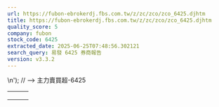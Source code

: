 ```yaml
---
url: https://fubon-ebrokerdj.fbs.com.tw/z/zc/zco/zco_6425.djhtm
title: https://fubon-ebrokerdj.fbs.com.tw/z/zc/zco/zco_6425.djhtm
quality_score: 5
company: fubon
stock_code: 6425
extracted_date: 2025-06-25T07:48:56.302121
search_query: 易發 6425 券商報告
version: v3.3.2
---
```


\n');
// -->
主力賣買超-6425


|  |  |  |
| --- | --- | --- |
|  | | |
|  | |  |  |  |  |  |  |  |  |  |  |  |  |  |  |  |  |  |  |  |  |  |  |  |  |  |  |  |  |  |  |  |  |  |  |  |  |  |  |  |  |  |  |  |  |  |  |  |  |  |  |  |  |  |  |  |  |  |  |  |  |  |  |  |  |  |  |  |  |  |  |  |  |  |  |  |  |  |  |  |  |  |  |  |  |  |  |  |  |  |  |  |  |  |  |  |  |  |  |  |  |  |  |  |  |  |  |  |  |  |  |  |  |  |  |  |  |  |  |  |  |  |  |  |  |  |  |  |  |  |  |  |  |  |  |  |  |  |  |  |  |  |  |  |  |  |  |  |  |  |  |  |  |  |  |  |  |  |  |  |  |  |  |  |  |  |  |  |  |  |  |  |  |  |  |  |  |  |  |  |  |  |  |  |  |  |  |  |  |  |  |  |  |  |  |  |  |  |  |  |  |  |  |  |  |  |  |  |  |  |  |  |  |  |  |  |  |  |  |  |  |  |  |  |  |  |  |  |  |  |  |  |  |  |  |  |  |  |  |  |  |  |  |  | | --- | --- | --- | --- | --- | --- | --- | --- | --- | --- | --- | --- | --- | --- | --- | --- | --- | --- | --- | --- | --- | --- | --- | --- | --- | --- | --- | --- | --- | --- | --- | --- | --- | --- | --- | --- | --- | --- | --- | --- | --- | --- | --- | --- | --- | --- | --- | --- | --- | --- | --- | --- | --- | --- | --- | --- | --- | --- | --- | --- | --- | --- | --- | --- | --- | --- | --- | --- | --- | --- | --- | --- | --- | --- | --- | --- | --- | --- | --- | --- | --- | --- | --- | --- | --- | --- | --- | --- | --- | --- | --- | --- | --- | --- | --- | --- | --- | --- | --- | --- | --- | --- | --- | --- | --- | --- | --- | --- | --- | --- | --- | --- | --- | --- | --- | --- | --- | --- | --- | --- | --- | --- | --- | --- | --- | --- | --- | --- | --- | --- | --- | --- | --- | --- | --- | --- | --- | --- | --- | --- | --- | --- | --- | --- | --- | --- | --- | --- | --- | --- | --- | --- | --- | --- | --- | --- | --- | --- | --- | --- | --- | --- | --- | --- | --- | --- | --- | --- | --- | --- | --- | --- | --- | --- | --- | --- | --- | --- | --- | --- | --- | --- | --- | --- | --- | --- | --- | --- | --- | --- | --- | --- | --- | --- | --- | --- | --- | --- | --- | --- | --- | --- | --- | --- | --- | --- | --- | --- | --- | --- | --- | --- | --- | --- | --- | --- | --- | --- | --- | --- | --- | --- | --- | --- | --- | --- | --- | --- | --- | --- | --- | --- | --- | --- | --- | --- | --- | --- | --- | --- | --- | --- | --- | | |  |  |  |  |  |  |  |  |  |  | | --- | --- | --- | --- | --- | --- | --- | --- | --- | --- | | 易發(6425)易發一(64251) 主力進出比較圖 | | | | | | | | | | | |  | | --- | | 總表 單一 | |  | | | | | | | | | | | | 易發(6425) 券商分點-進出明細 單位：張　最後更新日：2025/06/24 | | | | | | | | | | | 請選擇 近一日 近五日 近十日 近20日 近40日 近60日 近120日 近240日 　自設區間： 從　  年  月  日 ∼  年  月  日 | | | | | | | | | | | 買超 | | | | | 賣超 | | | | | | 買超券商 | 買進 | 賣出 | 買超 | 佔成交比重 | 賣超券商 | 買進 | 賣出 | 賣超 | 佔成交比重 | | [凱基-台北](/z/zc/zco/zco0/zco0.djhtm?a=6425&b=9268&BHID=9200) | 130 | 31 | 99 | 15.71% | [台新-新營](/z/zc/zco/zco0/zco0.djhtm?a=6425&b=0038003100350059&BHID=8150) | 0 | 37 | 37 | 5.87% | | [統一-城中](/z/zc/zco/zco0/zco0.djhtm?a=6425&b=5854&BHID=5850) | 45 | 1 | 44 | 6.98% | [宏遠-桃園](/z/zc/zco/zco0/zco0.djhtm?a=6425&b=1262&BHID=1260) | 0 | 35 | 35 | 5.56% | | [新加坡商瑞銀](/z/zc/zco/zco0/zco0.djhtm?a=6425&b=1650&BHID=1650) | 41 | 2 | 39 | 6.19% | [玉山-南京東路](/z/zc/zco/zco0/zco0.djhtm?a=6425&b=0038003800340043&BHID=8840) | 0 | 23 | 23 | 3.65% | | [摩根大通](/z/zc/zco/zco0/zco0.djhtm?a=6425&b=8440&BHID=8440) | 33 | 1 | 32 | 5.08% | [國泰-台中](/z/zc/zco/zco0/zco0.djhtm?a=6425&b=8882&BHID=8880) | 1 | 22 | 21 | 3.33% | | [美商高盛](/z/zc/zco/zco0/zco0.djhtm?a=6425&b=1480&BHID=1480) | 37 | 6 | 31 | 4.92% | [元大-淡水](/z/zc/zco/zco0/zco0.djhtm?a=6425&b=9899&BHID=9800) | 0 | 16 | 16 | 2.54% | | [元富](/z/zc/zco/zco0/zco0.djhtm?a=6425&b=5920&BHID=5920) | 27 | 0 | 27 | 4.29% | [康和-板橋](/z/zc/zco/zco0/zco0.djhtm?a=6425&b=0038003400350044&BHID=8450) | 7 | 20 | 13 | 2.06% | | [群益金鼎-三重](/z/zc/zco/zco0/zco0.djhtm?a=6425&b=0039003100330067&BHID=9100) | 21 | 0 | 21 | 3.33% | [兆豐-寶成](/z/zc/zco/zco0/zco0.djhtm?a=6425&b=0037003000300072&BHID=7000) | 0 | 13 | 13 | 2.06% | | [港商野村](/z/zc/zco/zco0/zco0.djhtm?a=6425&b=1560&BHID=1560) | 19 | 0 | 19 | 3.02% | [玉山-新竹](/z/zc/zco/zco0/zco0.djhtm?a=6425&b=0038003800340048&BHID=8840) | 3 | 16 | 13 | 2.06% | | [兆豐-松德](/z/zc/zco/zco0/zco0.djhtm?a=6425&b=0037003000300069&BHID=7000) | 15 | 0 | 15 | 2.38% | [合庫-三重](/z/zc/zco/zco0/zco0.djhtm?a=6425&b=0031003000320047&BHID=1020) | 0 | 10 | 10 | 1.59% | | [富邦-陽明](/z/zc/zco/zco0/zco0.djhtm?a=6425&b=9604&BHID=9600) | 15 | 0 | 15 | 2.38% | [美好-中壢](/z/zc/zco/zco0/zco0.djhtm?a=6425&b=5266&BHID=5260) | 0 | 10 | 10 | 1.59% | | [國票-長城](/z/zc/zco/zco0/zco0.djhtm?a=6425&b=0037003700390075&BHID=7790) | 12 | 0 | 12 | 1.9% | [第一金-彰化](/z/zc/zco/zco0/zco0.djhtm?a=6425&b=5386&BHID=5380) | 0 | 10 | 10 | 1.59% | | [新光-台南](/z/zc/zco/zco0/zco0.djhtm?a=6425&b=8564&BHID=8560) | 10 | 0 | 10 | 1.59% | [玉山-桃園](/z/zc/zco/zco0/zco0.djhtm?a=6425&b=0038003800340046&BHID=8840) | 0 | 10 | 10 | 1.59% | | [富邦-南屯](/z/zc/zco/zco0/zco0.djhtm?a=6425&b=9666&BHID=9600) | 9 | 0 | 9 | 1.43% | [凱基-斗六](/z/zc/zco/zco0/zco0.djhtm?a=6425&b=9281&BHID=9200) | 0 | 9 | 9 | 1.43% | | [元大-莒光](/z/zc/zco/zco0/zco0.djhtm?a=6425&b=003900380031004c&BHID=9800) | 9 | 1 | 8 | 1.27% | [富邦-板橋](/z/zc/zco/zco0/zco0.djhtm?a=6425&b=9655&BHID=9600) | 0 | 9 | 9 | 1.43% | | [美林](/z/zc/zco/zco0/zco0.djhtm?a=6425&b=1440&BHID=1440) | 12 | 6 | 6 | 0.95% | [宏遠證券](/z/zc/zco/zco0/zco0.djhtm?a=6425&b=1260&BHID=1260) | 0 | 8 | 8 | 1.27% | | 合計買超張數 | 387 | | | | 合計賣超張數 | 237 | | | | | 平均買超成本 | 45.94 | | | | 平均賣超成本 | 45.95 | | | | | 【註1】合計買超或賣超，為上述家數合計。  【註2】平均買超或賣超成本，為上述家數合計買賣超金額/上述家數合計買賣超張數。 | | | | | | | | | | | |  |
|  | | |